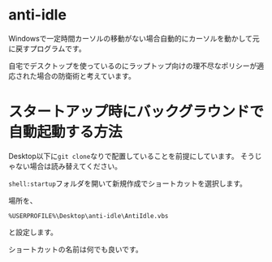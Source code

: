 # anti-idle

Windowsで一定時間カーソルの移動がない場合自動的にカーソルを動かして元に戻すプログラムです。

自宅でデスクトップを使っているのにラップトップ向けの理不尽なポリシーが適応された場合の防衛術と考えています。

# スタートアップ時にバックグラウンドで自動起動する方法

Desktop以下に`git clone`なりで配置していることを前提にしています。
そうじゃない場合は読み替えてください。

`shell:startup`フォルダを開いて新規作成でショートカットを選択します。

場所を、

~~~
%USERPROFILE%\Desktop\anti-idle\AntiIdle.vbs
~~~

と設定します。

ショートカットの名前は何でも良いです。
